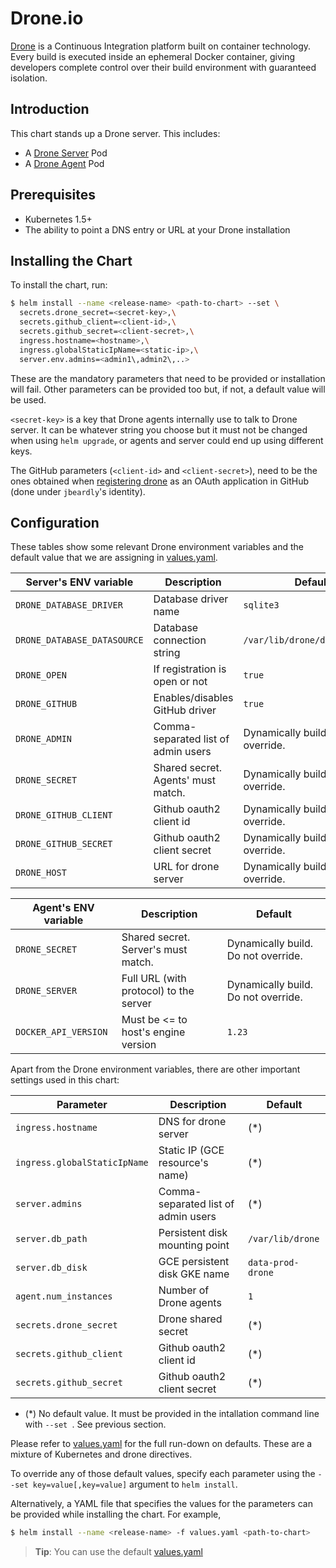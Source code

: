 # Drone.io

[Drone](http://readme.drone.io/) is a Continuous Integration platform built on container technology. Every build is executed inside an ephemeral Docker container, giving developers complete control over their build environment with guaranteed isolation.

## Introduction

This chart stands up a Drone server. This includes:

- A [Drone Server](http://readme.drone.io/admin/installation-guide/) Pod
- A [Drone Agent](http://readme.drone.io/admin/installation-guide/) Pod

## Prerequisites

- Kubernetes 1.5+
- The ability to point a DNS entry or URL at your Drone installation

## Installing the Chart

To install the chart, run:

```bash
$ helm install --name <release-name> <path-to-chart> --set \
  secrets.drone_secret=<secret-key>,\
  secrets.github_client=<client-id>,\
  secrets.github_secret=<client-secret>,\
  ingress.hostname=<hostname>,\
  ingress.globalStaticIpName=<static-ip>,\
  server.env.admins=<admin1\,admin2\,..>
```

These are the mandatory parameters that need to be provided or installation will fail.
Other parameters can be provided too but, if not, a default value will be used.

`<secret-key>` is a key that Drone agents internally use to talk to Drone server.
It can be whatever string you choose but it must not be changed when using `helm upgrade`,
or agents and server could end up using different keys.

The GitHub parameters (`<client-id>` and `<client-secret>`), need to be the ones obtained when [registering drone](http://readme.drone.io/admin/setup-github/) as an OAuth application in GitHub (done under `jbeardly`'s identity).

## Configuration

These tables show some relevant Drone environment variables and the default value that we are assigning in [values.yaml](values.yaml).

| Server's ENV variable        | Description                            | Default                                               |
| ---------------------------- | -------------------------------------- | ----------------------------------------------------- |
| `DRONE_DATABASE_DRIVER`      | Database driver name                   | `sqlite3`                                             |
| `DRONE_DATABASE_DATASOURCE`  | Database connection string             | `/var/lib/drone/drone.sqlite`                         |
| `DRONE_OPEN`                 | If registration is open or not         | `true`                                                |
| `DRONE_GITHUB`               | Enables/disables GitHub driver         | `true`                                                |
| `DRONE_ADMIN`                | Comma-separated list of admin users    | Dynamically build. Do not override.                   |
| `DRONE_SECRET`               | Shared secret. Agents' must match.     | Dynamically build. Do not override.                   |
| `DRONE_GITHUB_CLIENT`        | Github oauth2 client id                | Dynamically build. Do not override.                   |
| `DRONE_GITHUB_SECRET`        | Github oauth2 client secret            | Dynamically build. Do not override.                   |
| `DRONE_HOST`                 | URL for drone server                   | Dynamically build. Do not override.                   |                                     |


| Agent's ENV variable         | Description                            | Default                                               |
| ---------------------------- | -------------------------------------- | ----------------------------------------------------- |
| `DRONE_SECRET`               | Shared secret. Server's must match.    | Dynamically build. Do not override.                   |
| `DRONE_SERVER`               | Full URL (with protocol) to the server | Dynamically build. Do not override.                   |
| `DOCKER_API_VERSION`         | Must be <= to host's engine version    | `1.23`                                                |


Apart from the Drone environment variables, there are other important settings used in this chart:

| Parameter                    | Description                            | Default                                               |
| ---------------------------- | -------------------------------------- | ----------------------------------------------------- |
| `ingress.hostname`           | DNS for drone server                   | (*)                                                   |
| `ingress.globalStaticIpName` | Static IP (GCE resource's name)        | (*)                                                   |
| `server.admins`              | Comma-separated list of admin users    | (*)                                                   |
| `server.db_path`             | Persistent disk mounting point         | `/var/lib/drone`                                      |
| `server.db_disk`             | GCE persistent disk GKE name           | `data-prod-drone`                                     |
| `agent.num_instances`        | Number of Drone agents                 | `1`                                                   |
| `secrets.drone_secret`       | Drone shared secret                    | (*)                                                   |
| `secrets.github_client`      | Github oauth2 client id                | (*)                                                   |
| `secrets.github_secret`      | Github oauth2 client secret            | (*)                                                   |

* (*) No default value. It must be provided in the intallation command line with `--set `. See previous section.

Please refer to [values.yaml](values.yaml) for the full run-down on defaults. These are a mixture
of Kubernetes and drone directives.

To override any of those default values, specify each parameter using the `--set key=value[,key=value]` argument to `helm install`.

Alternatively, a YAML file that specifies the values for the parameters can be provided while
installing the chart. For example,

```bash
$ helm install --name <release-name> -f values.yaml <path-to-chart>
```

> **Tip**: You can use the default [values.yaml](values.yaml)
